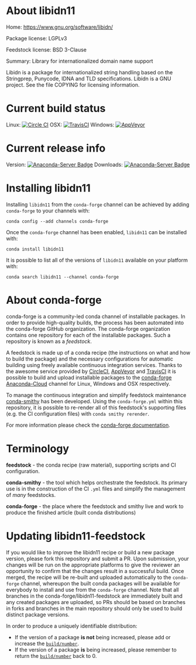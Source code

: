 About libidn11
==============

Home: https://www.gnu.org/software/libidn/

Package license: LGPLv3

Feedstock license: BSD 3-Clause

Summary: Library for internationalized domain name support

Libidn is a package for internationalized string handling based on the
Stringprep, Punycode, IDNA and TLD specifications.  Libidn is a GNU
project.  See the file COPYING for licensing information.


Current build status
====================

Linux: [![Circle CI](https://circleci.com/gh/conda-forge/libidn11-feedstock.svg?style=shield)](https://circleci.com/gh/conda-forge/libidn11-feedstock)
OSX: [![TravisCI](https://travis-ci.org/conda-forge/libidn11-feedstock.svg?branch=master)](https://travis-ci.org/conda-forge/libidn11-feedstock)
Windows: [![AppVeyor](https://ci.appveyor.com/api/projects/status/github/conda-forge/libidn11-feedstock?svg=True)](https://ci.appveyor.com/project/conda-forge/libidn11-feedstock/branch/master)

Current release info
====================
Version: [![Anaconda-Server Badge](https://anaconda.org/conda-forge/libidn11/badges/version.svg)](https://anaconda.org/conda-forge/libidn11)
Downloads: [![Anaconda-Server Badge](https://anaconda.org/conda-forge/libidn11/badges/downloads.svg)](https://anaconda.org/conda-forge/libidn11)

Installing libidn11
===================

Installing `libidn11` from the `conda-forge` channel can be achieved by adding `conda-forge` to your channels with:

```
conda config --add channels conda-forge
```

Once the `conda-forge` channel has been enabled, `libidn11` can be installed with:

```
conda install libidn11
```

It is possible to list all of the versions of `libidn11` available on your platform with:

```
conda search libidn11 --channel conda-forge
```


About conda-forge
=================

conda-forge is a community-led conda channel of installable packages.
In order to provide high-quality builds, the process has been automated into the
conda-forge GitHub organization. The conda-forge organization contains one repository
for each of the installable packages. Such a repository is known as a *feedstock*.

A feedstock is made up of a conda recipe (the instructions on what and how to build
the package) and the necessary configurations for automatic building using freely
available continuous integration services. Thanks to the awesome service provided by
[CircleCI](https://circleci.com/), [AppVeyor](http://www.appveyor.com/)
and [TravisCI](https://travis-ci.org/) it is possible to build and upload installable
packages to the [conda-forge](https://anaconda.org/conda-forge)
[Anaconda-Cloud](http://docs.anaconda.org/) channel for Linux, Windows and OSX respectively.

To manage the continuous integration and simplify feedstock maintenance
[conda-smithy](http://github.com/conda-forge/conda-smithy) has been developed.
Using the ``conda-forge.yml`` within this repository, it is possible to re-render all of
this feedstock's supporting files (e.g. the CI configuration files) with ``conda smithy rerender``.

For more information please check the [conda-forge documentation](https://conda-forge.org/docs/).

Terminology
===========

**feedstock** - the conda recipe (raw material), supporting scripts and CI configuration.

**conda-smithy** - the tool which helps orchestrate the feedstock.
                   Its primary use is in the construction of the CI ``.yml`` files
                   and simplify the management of *many* feedstocks.

**conda-forge** - the place where the feedstock and smithy live and work to
                  produce the finished article (built conda distributions)


Updating libidn11-feedstock
===========================

If you would like to improve the libidn11 recipe or build a new
package version, please fork this repository and submit a PR. Upon submission,
your changes will be run on the appropriate platforms to give the reviewer an
opportunity to confirm that the changes result in a successful build. Once
merged, the recipe will be re-built and uploaded automatically to the
`conda-forge` channel, whereupon the built conda packages will be available for
everybody to install and use from the `conda-forge` channel.
Note that all branches in the conda-forge/libidn11-feedstock are
immediately built and any created packages are uploaded, so PRs should be based
on branches in forks and branches in the main repository should only be used to
build distinct package versions.

In order to produce a uniquely identifiable distribution:
 * If the version of a package **is not** being increased, please add or increase
   the [``build/number``](http://conda.pydata.org/docs/building/meta-yaml.html#build-number-and-string).
 * If the version of a package **is** being increased, please remember to return
   the [``build/number``](http://conda.pydata.org/docs/building/meta-yaml.html#build-number-and-string)
   back to 0.